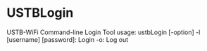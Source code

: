 # USTBLogin
USTB-WiFi Command-line Login Tool
usage: ustbLogin [-option]
   -l [username] [password]: Login
   -o: Log out
